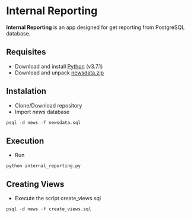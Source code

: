 # Internal Reporting

**Internal Reporting** is an app designed for get reporting from PostgreSQL database. 


## Requisites

* Download and install [Python](https://www.python.org/downloads/) (v3.7.1)
* Download and unpack [newsdata.zip](https://d17h27t6h515a5.cloudfront.net/topher/2016/August/57b5f748_newsdata/newsdata.zip)

## Instalation

* Clone/Download repository
* Import *news* database
```sql
psql -d news -f newsdata.sql
```

## Execution

* Run 
```
python internal_reporting.py
```

## Creating Views

* Execute the script create_views.sql
```sql
psql -d news -f create_views.sql
```
